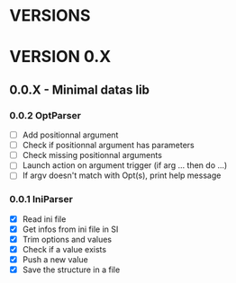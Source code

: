 VERSIONS
====

# VERSION 0.X

## 0.0.X - Minimal datas lib

### 0.0.2 OptParser

- [ ] Add positionnal argument
- [ ] Check if positionnal argument has parameters
- [ ] Check missing positionnal arguments
- [ ] Launch action on argument trigger (if arg ... then do ...)
- [ ] If argv doesn't match with Opt(s), print help message

### 0.0.1 IniParser

- [x] Read ini file
- [x] Get infos from ini file in SI
- [x] Trim options and values
- [x] Check if a value exists
- [x] Push a new value
- [x] Save the structure in a file
